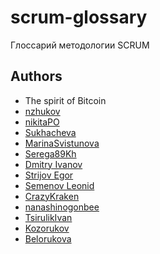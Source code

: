 # scrum-glossary
Глоссарий методологии SCRUM



## Authors

- The spirit of Bitcoin
- [nzhukov](https://github.com/nzhukov)
- [nikitaPO](https://github.com/NikitaPO/scrum-glossary)
- [Sukhacheva](https://github.com/Sukhacheva)
- [MarinaSvistunova](https://github.com/MarinaSvistunova)
- [Serega89Kh](https://github.com/Serega89Kh)
- [Dmitry Ivanov](https://github.com/DementedJim)
- [Strijov Egor](https://github.com/strijovegor)
- [Semenov Leonid](https://github.com/FormedFlow)
- [CrazyKraken](https://github.com/CrazyKraken)
- [nanashinogonbee](https://github.com/nanashinogonbee)
- [TsirulikIvan](https://github.com/TsirulikIvan)
- [Kozorukov](https://github.com/kosorukov)
- [Belorukova](https://github.com/Belorukova)

